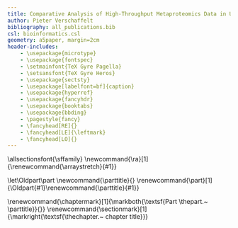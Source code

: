 ```yaml
---
title: Comparative Analysis of High-Throughput Metaproteomics Data in Unipept 
author: Pieter Verschaffelt
bibliography: all_publications.bib
csl: bioinformatics.csl
geometry: a5paper, margin=2cm
header-includes:
    - \usepackage{microtype}
    - \usepackage{fontspec}
    - \setmainfont{TeX Gyre Pagella}
    - \setsansfont{TeX Gyre Heros}
    - \usepackage{sectsty}
    - \usepackage[labelfont=bf]{caption}
    - \usepackage{hyperref}
    - \usepackage{fancyhdr}
    - \usepackage{booktabs}
    - \usepackage{bbding}
    - \pagestyle{fancy}
    - \fancyhead[RE]{}
    - \fancyhead[LE]{\leftmark}
    - \fancyhead[LO]{}
---
```


\allsectionsfont{\sffamily}
\newcommand{\ra}[1]{\renewcommand{\arraystretch}{#1}}

[//]: # (https://tex.stackexchange.com/a/13395/91462)
\let\Oldpart\part
\newcommand{\parttitle}{}
\renewcommand{\part}[1]{\Oldpart{#1}\renewcommand{\parttitle}{#1}}

\renewcommand{\chaptermark}[1]{\markboth{\textsf{Part \thepart.~ \parttitle}}{}}
\renewcommand{\sectionmark}[1]{\markright{\textsf{\thechapter.~ chapter title}}}



